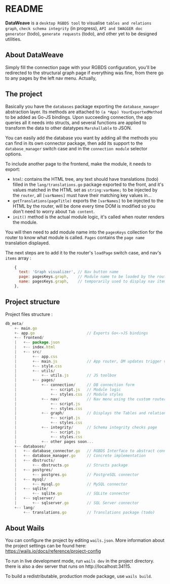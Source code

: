 # README

**DataWeave** is a `desktop RGBDS tool` to visualise `tables and relations graph`, `check schema integrity` (in progress), `API and SWAGGER doc generator` (todo),
`generate requests` (todo), and other yet to be designed utilities.

## About DataWeave

Simply fill the connection page with your RGBDS configuration, you'll be redirected to the structural graph page if everything was fine, from there go to any pages by the left nav menu.
Actually, 

## The project

Basically you have the `databases` package exporting the `database_manager` abstraction layer.
Its methods are attached to `(a *App) YourExportedMethod` to be added as Go-JS bindings.
Upon succeeding connection, the app queries all it needs into structs, and several functions are applied to transform the data to other datatypes `Marshallable` to JSON.

You can easily add the database you want by adding all the methods you can find in its own connector package, then add its support to the `database_manager` switch case and in the `connection module` selector options.

To include another page to the frontend, make the module, it needs to export:
 - `html`: contains the HTML tree, any text should have translations (todo) filled in the `lang/translations.go` package exported to the front, and it's values matched in the HTML set as `string:varName;` to be injected by the `router`, all `[varNames]` must have their matching key values in...
 - `getTranslations(pageTitle)` exports the `[varNames]` to be injected to the HTML by the router, will be done every time DOM is modified so you don't need to worry about `Tab content`.
 - `init()` method is the actual module logic, it's called when router renders the module.

You will then need to add module name into the `pagesKeys` collection for the router to know what module is called.
`Pages` contains the `page name` translation displayed.

The next steps are to add it to the router's `loadPage` switch case, and nav's `items` array :
```javascript
    {
      text: 'Graph visualizer', // Nav button name
      page: pagesKeys.graph,    // Module name to be loaded by the router
      name: pagesKeys.graph,    // temporarily used to display nav item selected
    },
```

## Project structure

Project files structure :

```javascript
db_meta/
    +- main.go
    +- app.go                       // Exports Go<->JS bindings
    +-- frontend/
    |   +-- package.json
    |   +-- index.html
    |   +-- src/
    |       +-- app.css
    |       +-- main.js             // App router, DM updates trigger vars inject
    |       +-- style.css
    |       +-- utils/
    |           +-- utils.js        // JS toolbox
    |       +-- pages/
    |           +-- connection/     // DB connection form
    |               +-- script.js   // Module logic
    |               +-- styles.css  // Module styles
    |           +-- nav/            // Nav menu using the custom router
    |               +-- script.js   
    |               +-- styles.css  
    |           +-- graph/          // Displays the Tables and relations
    |               +-- script.js   
    |               +-- styles.css  
    |           +-- integrity/      // Schema integrity checks page
    |               +-- script.js   
    |               +-- styles.css  
    |           +-- other pages soon...
    +-- databases/
    |   +-- database_connector.go   // RGBDS Interface to abstract connectors
    |   +-- database_manager.go     // Concrete implementation
    |   +-- dbstructs/
    |       +-- dbstructs.go        // Structs package
    |   +-- postgres/
    |       +-- postgres.go         // PostgreSQL connector
    |   +-- mysql/
    |       +-- mysql.go            // MySQL connector
    |   +-- sqlite/
    |       +-- sqlite.go           // SQLite connector
    |   +-- sqlserver/
    |       +-- sqlserver.go        // SQL Server connector
    +-- lang/
        +-- translations.go         // Translations package (todo)
```



## About Wails

You can configure the project by editing `wails.json`. More information about the project settings can be found
here: https://wails.io/docs/reference/project-config

To run in live development mode, run `wails dev` in the project directory.
there is also a dev server that runs on http://localhost:34115.

To build a redistributable, production mode package, use `wails build`.

